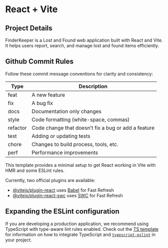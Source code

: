 # React + Vite

## Project Details
FinderKeeper is a Lost and Found web application built with React and Vite. It helps users report, search, and manage lost and found items efficiently.

## Github Commit Rules
Follow these commit message conventions for clarity and consistency:

| Type      | Description                                 |
|-----------|---------------------------------------------|
| feat      | A new feature                               |
| fix       | A bug fix                                   |
| docs      | Documentation only changes                  |
| style     | Code formatting (white-space, commas)       |
| refactor  | Code change that doesn’t fix a bug or add a feature |
| test      | Adding or updating tests                    |
| chore     | Changes to build process, tools, etc.       |
| perf      | Performance improvements                    |

This template provides a minimal setup to get React working in Vite with HMR and some ESLint rules.

Currently, two official plugins are available:

- [@vitejs/plugin-react](https://github.com/vitejs/vite-plugin-react/blob/main/packages/plugin-react) uses [Babel](https://babeljs.io/) for Fast Refresh
- [@vitejs/plugin-react-swc](https://github.com/vitejs/vite-plugin-react/blob/main/packages/plugin-react-swc) uses [SWC](https://swc.rs/) for Fast Refresh

## Expanding the ESLint configuration

If you are developing a production application, we recommend using TypeScript with type-aware lint rules enabled. Check out the [TS template](https://github.com/vitejs/vite/tree/main/packages/create-vite/template-react-ts) for information on how to integrate TypeScript and [`typescript-eslint`](https://typescript-eslint.io) in your project.
